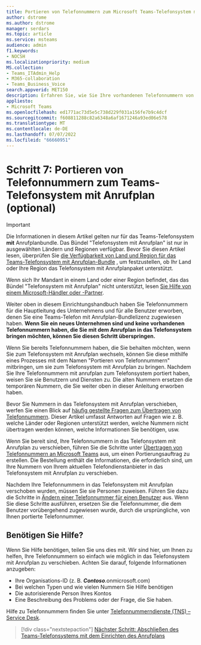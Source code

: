 ```yaml
---
title: Portieren von Telefonnummern zum Microsoft Teams-Telefonsystem mit Anrufplan
author: dstrome
ms.author: dstrome
manager: serdars
ms.topic: article
ms.service: msteams
audience: admin
f1.keywords:
- NOCSH
ms.localizationpriority: medium
MS.collection:
- Teams_ITAdmin_Help
- M365-collaboration
- Teams_Business_Voice
search.appverid: MET150
description: Erfahren Sie, wie Sie Ihre vorhandenen Telefonnummern von Ihrem aktuellen Anbieter in Microsoft Teams Telefon System mit Anrufplan verschieben.
appliesto:
- Microsoft Teams
ms.openlocfilehash: ed1771ac73d5e5c738d229f031a156fe7b9c4dcf
ms.sourcegitcommit: f608811288c82a6348a6af1671246a93ed06e578
ms.translationtype: MT
ms.contentlocale: de-DE
ms.lasthandoff: 07/07/2022
ms.locfileid: "66660951"
---
```

# <a name="step-7-port-phone-numbers-to-teams-phone-system-with-calling-plan-optional"></a>Schritt 7: Portieren von Telefonnummern zum Teams-Telefonsystem mit Anrufplan (optional)

> [!IMPORTANT]
> Die Informationen in diesem Artikel gelten nur für das Teams-Telefonsystem **mit** Anrufplanbundle. Das Bündel "Telefonsystem mit Anrufplan" ist nur in ausgewählten Ländern und Regionen verfügbar. Bevor Sie diesen Artikel lesen, überprüfen Sie [die Verfügbarkeit von Land und Region für das Teams-Telefonsystem mit Anrufplan-Bundle](../country-and-region-availability-for-audio-conferencing-and-calling-plans/country-and-region-availability-for-audio-conferencing-and-calling-plans.md) , um festzustellen, ob Ihr Land oder Ihre Region das Telefonsystem mit Anrufplanpaket unterstützt.
>
> Wenn sich Ihr Mandant in einem Land oder einer Region befindet, das das Bündel "Telefonsystem mit Anrufplan" nicht unterstützt, lesen [Sie Hilfe von einem Microsoft-Händler oder -Partner](reseller-partner-support.md).

Weiter oben in diesem Einrichtungshandbuch haben Sie Telefonnummern für die Hauptleitung des Unternehmens und für alle Benutzer erworben, denen Sie eine Teams-Telefon mit Anrufplan-Bundlelizenz zugewiesen haben. **Wenn Sie ein neues Unternehmen sind und keine vorhandenen Telefonnummern haben, die Sie mit dem Anrufplan in das Telefonsystem bringen möchten, können Sie diesen Schritt überspringen.**

Wenn Sie bereits Telefonnummern haben, die Sie behalten möchten, wenn Sie zum Telefonsystem mit Anrufplan wechseln, können Sie diese mithilfe eines Prozesses mit dem Namen "Portieren von Telefonnummern" mitbringen, um sie zum Telefonsystem mit Anrufplan zu bringen. Nachdem Sie Ihre Telefonnummern mit anrufplan zum Telefonsystem portiert haben, weisen Sie sie Benutzern und Diensten zu. Die alten Nummern ersetzen die temporären Nummern, die Sie weiter oben in dieser Anleitung erworben haben.

Bevor Sie Nummern in das Telefonsystem mit Anrufplan verschieben, werfen Sie einen Blick auf [häufig gestellte Fragen zum Übertragen von Telefonnummern](../phone-number-calling-plans/port-order-overview.md). Dieser Artikel umfasst Antworten auf Fragen wie z. B. welche Länder oder Regionen unterstützt werden, welche Nummern nicht übertragen werden können, welche Informationen Sie benötigen, usw.

Wenn Sie bereit sind, Ihre Telefonnummern in das Telefonsystem mit Anrufplan zu verschieben, führen Sie die Schritte unter [Übertragen von Telefonnummern an Microsoft Teams](../phone-number-calling-plans/transfer-phone-numbers-to-teams.md) aus, um einen Portierungsauftrag zu erstellen. Die Bestellung enthält die Informationen, die erforderlich sind, um Ihre Nummern von Ihrem aktuellen Telefondienstanbieter in das Telefonsystem mit Anrufplan zu verschieben.

Nachdem Ihre Telefonnummern in das Telefonsystem mit Anrufplan verschoben wurden, müssen Sie sie Personen zuweisen. Führen Sie dazu die Schritte in [Ändern einer Telefonnummer für einen Benutzer](../assign-change-or-remove-a-phone-number-for-a-user.md#change-a-phone-number-for-a-user) aus. Wenn Sie diese Schritte ausführen, ersetzen Sie die Telefonnummer, die dem Benutzer vorübergehend zugewiesen wurde, durch die ursprüngliche, von Ihnen portierte Telefonnummer.

## <a name="need-help"></a>Benötigen Sie Hilfe?

Wenn Sie Hilfe benötigen, teilen Sie uns dies mit. Wir sind hier, um Ihnen zu helfen, Ihre Telefonnummern so einfach wie möglich in das Telefonsystem mit Anrufplan zu verschieben. Achten Sie darauf, folgende Informationen anzugeben:

- Ihre Organisations-ID (z. B. ***Contoso***.onmicrosoft.com)
- Bei welchen Typen und wie vielen Nummern Sie Hilfe benötigen
- Die autorisierende Person Ihres Kontos
- Eine Beschreibung des Problems oder der Frage, die Sie haben.

Hilfe zu Telefonnummern finden Sie unter [Telefonnummerndienste (TNS) – Service Desk](../manage-phone-numbers-for-your-organization/contact-tns-service-desk.md).

> [!div class="nextstepaction"]
> [Nächster Schritt: Abschließen des Teams-Telefonsystems mit dem Einrichten des Anrufplans](set-up-finish.md)
